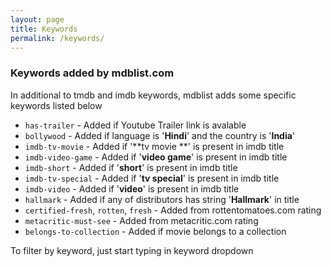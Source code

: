 ```yaml
---
layout: page
title: Keywords
permalink: /keywords/
---
```


### Keywords added by mdblist.com

In additional to tmdb and imdb keywords, mdblist adds some specific keywords listed below

- `has-trailer` - Added if Youtube Trailer link is avalable
- `bollywood` - Added if language is '**Hindi**' and the country is '**India**'
- `imdb-tv-movie` - Added if '**tv movie **' is present in imdb title
- `imdb-video-game` - Added if '**video game**' is present in imdb title
- `imdb-short` - Added if '**short**' is present in imdb title
- `imdb-tv-special` - Added if '**tv special**' is present in imdb title
- `imdb-video` - Added if '**video**' is present in imdb title
- `hallmark` - Added if any of distributors has string '**Hallmark**' in title
- `certified-fresh`, `rotten`, `fresh` - Added from rottentomatoes.com rating
- `metacritic-must-see` - Added from metacritic.com rating
- `belongs-to-collection` - Added if movie belongs to a collection

To filter by keyword, just start typing in keyword dropdown
